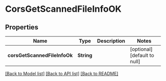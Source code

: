 # CorsGetScannedFileInfoOK

## Properties

| Name                         | Type       | Description | Notes                        |
| ---------------------------- | ---------- | ----------- | ---------------------------- |
| **corsGetScannedFileInfoOk** | **String** |             | [optional] [default to null] |

[[Back to Model list]](../README.md#documentation-for-models) [[Back to API list]](../README.md#documentation-for-api-endpoints) [[Back to README]](../README.md)
